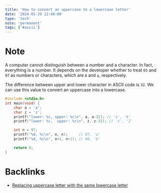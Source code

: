 ```yaml
---
title: 'How to convert an uppercase to a lowercase letter'
date: '2024-01-29 12:48:00'
type: 'tech' 
note: 'permanent'
tags: ['#ascii']
---
```


# Note

A computer cannot distinguish between a number and a character. In fact, everything is a number. It depends on the developer whether to treat `65` and `97` as numbers or characters, which are `A` and `a`, respectively. 

The difference between upper and lower character in ASCII code is `32`. We can use this value to convert an uppercase into a lowercase.

```c
#include <stdio.h>
int main(void) {
	char a = 'a';
	char z = 'z';
	printf("lower: %c, upper: %c\n", a, a-32); // 'a', 'A'
	printf("lower: %c,  upper: %c\n", z, z-32); // 'z', 'Z'

	int n = 97;
	printf("%d, %c\n", n, n);     // 97, 'a'
	printf("%d, %c\n", n+1, n+1); // 98, 'b'

	return 0;
}
```

# Backlinks

- [Replacing uppercase letter with the same lowercase letter](./2401291300)
